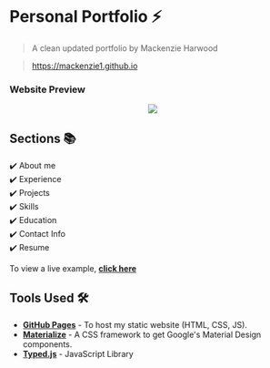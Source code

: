 # Personal Portfolio ⚡️ 
> A clean updated portfolio by Mackenzie Harwood

> https://mackenzie1.github.io

### Website Preview
<p align="center">
  <kbd>
    <a href="https://mackenzie1.github.io" target="_blank"><img src="img/screenshot.png">
  </a>
  </kbd>
</p>



## Sections 📚
✔️ About me\
✔️ Experience\
✔️ Projects \
✔️ Skills \
✔️ Education\
✔️ Contact Info\
✔️ Resume

To view a live example, **[click here](https://mackenzie1.github.io/)**

## Tools Used 🛠️
* [<b>GitHub Pages</b>](https://create-react-app.dev/docs/deployment/#github-pages) - To host my static website (HTML, CSS, JS).
* [<b>Materialize</b>](https://materializecss.com/) - A CSS framework to get Google's Material Design components.
* [<b>Typed.js</b>](https://mattboldt.com/demos/typed-js/) - JavaScript Library



